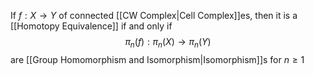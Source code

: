 If $f:X\to Y$ of connected [[CW Complex|Cell Complex]]es, then it is a [[Homotopy Equivalence]] if and only if 
$$\pi_{n}(f):\pi_n(X)\to\pi_n(Y)$$
are [[Group Homomorphism and Isomorphism|Isomorphism]]s for $n\geq 1$
